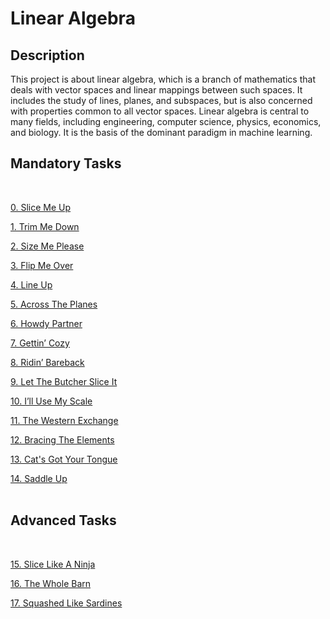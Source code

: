 # Linear Algebra

## Description
This project is about linear algebra, which is a branch of mathematics that deals with vector spaces and linear mappings between such spaces. It includes the study of lines, planes, and subspaces, but is also concerned with properties common to all vector spaces. Linear algebra is central to many fields, including engineering, computer science, physics, economics, and biology. It is the basis of the dominant paradigm in machine learning.

## Mandatory Tasks
</br>

[0. Slice Me Up](./0-slice_me_up.py)

[1. Trim Me Down](./1-trim_me_down.py)

[2. Size Me Please](./2-size_me_please.py)

[3. Flip Me Over](./3-flip_me_over.py)

[4. Line Up](./4-line_up.py)

[5. Across The Planes](./5-across_the_planes.py)

[6. Howdy Partner](./6-howdy_partner.py)

[7. Gettin’ Cozy](./7-gettin_cozy.py)

[8. Ridin’ Bareback](./8-ridin_bareback.py)

[9. Let The Butcher Slice It](./9-let_the_butcher_slice_it.py)

[10. I’ll Use My Scale](./10-ill_use_my_scale.py)

[11. The Western Exchange](./11-the_western_exchange.py)

[12. Bracing The Elements](./12-bracin_the_elements.py)

[13. Cat's Got Your Tongue](./13-cats_got_your_tongue.py)

[14. Saddle Up](./14-saddle_up.py)
</br></br>

## Advanced Tasks
</br>

[15. Slice Like A Ninja](./100-slice_like_a_ninja.py)

[16. The Whole Barn](./101-the_whole_barn.py)

[17. Squashed Like Sardines](./102-squashed_like_sardines.py)
